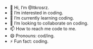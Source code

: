 - 👋 Hi, I’m @Itkrosrz.
- 👀 I’m interested in coding.
- 🌱 I’m currently learning coding.
- 💞️ I’m looking to collaborate on coding.
- 📫 How to reach me code to me.
- 😄 Pronouns: cod/ing.
- ⚡ Fun fact: coding.

<!---
Itkrosrz/Itkrosrz is a ✨ special ✨ repository because its `README.md` (this file) appears on your GitHub profile.
You can click the Preview link to take a look at your changes.
--->
